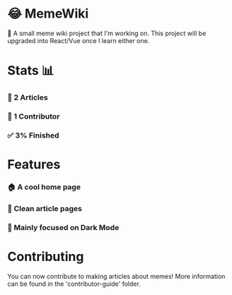 # 😂 MemeWiki

📖 A small meme wiki project that I'm working on. This project will be upgraded into React/Vue once I learn either one. 

# Stats 📊
### 📃 2 Articles
### 👱 1 Contributor
### ✅ 3% Finished

# Features
### 🏠 A cool home page
### 🫧 Clean article pages
### 🌙 Mainly focused on Dark Mode

# Contributing
You can now contribute to making articles about memes! 
More information can be found in the 'contributor-guide' folder.
